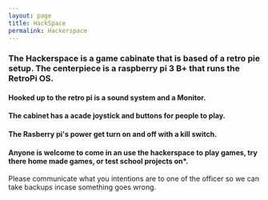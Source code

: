 ```yaml
---
layout: page
title: HackSpace
permalink: Hackerspace
---
```


### The Hackerspace is a game cabinate that is based of a retro pie setup. The centerpiece is a raspberry pi 3 B+ that runs the RetroPi OS. 

<!-- pic -->

#### Hooked up to the retro pi is a sound system and a Monitor. 

<!-- pic -->

#### The cabinet has a acade joystick and buttons for people to play.

<!-- pic -->

#### The Rasberry pi's power get turn on and off with a kill switch. 

<!-- pic -->

#### Anyone is welcome to come in an use the hackerspace to play games, try there home made games, or test school projects on*.

Please communicate what you intentions are to one of the officer so we can take backups incase something goes wrong.
